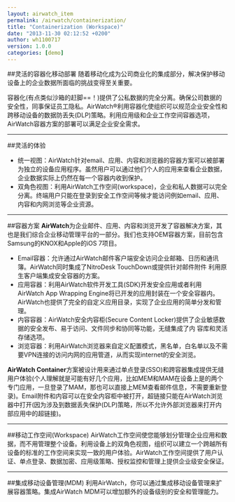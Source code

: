 ```yaml
---
layout: airwatch_item
permalink: /airwatch/containerization/
title: "Containerization (Workspace)"
date: "2013-11-30 02:12:52 +0200"
author: wh1100717
version: 1.0.0
categories: [demo]
---
```


##灵活的容器化移动部署
随着移动化成为公司商业化的集成部分，解决保护移动设备上的企业数据所面临的挑战变得至关重要。

容器化(有点类似沙箱的赶脚==！)提供了公私数据的完全分离。确保公司数据的安全性，同事保证员工隐私。AirWatch®利用容器化使组织可以规范企业安全性和跨移动设备的数据防丢失(DLP)策略。利用应用级和企业工作空间容器选项，AirWatch容器方案的部署可以满足企业安全需求。

-------------------------------------------
##灵活的体验
* 统一视图：AirWatch针对email、应用、内容和浏览器的容器方案可以被部署为独立的设备应用程序。虽然用户可以通过他们个人的应用来查看企业数据，企业数据实际上仍然在每一个容器内收到保护。
* 双角色视图：利用AirWatch工作空间(workspace)，企业和私人数据可以完全分离。终端用户只能在登录到安全工作空间等候才能访问例如email、应用、内容和内网浏览等企业资源。

-------------------------------------------
##容器方案
**AirWatch**为企业邮件、应用、内容和浏览开发了容器解决方案，其也是我们综合企业移动管理平台的一部分。我们也支持OEM容器方案，目前包含Samsung的KNOX和Apple的iOS 7项目。

* Email容器：允许通过AirWatch邮件客户端安全访问企业邮箱、日历和通讯簿。AirWatch同时集成了NitroDesk TouchDown或提供针对邮件附件
  利用原生客户端集成安全容器的方案。
* 应用容器：利用AirWatch软件开发工具(SDK)开发安全应用或者利用AirWatch App Wrapping Engine将已开发的应用封装在一个安全容器内。
  AirWatch也提供了完全的自定义应用目录，实现了企业应用的简单分发和管理。
* 内容容器：AirWatch安全内容柜(Secure Content Locker)提供了企业敏感数据的安全发布、易于访问、文件同步和协同等功能，无缝集成了内
  容库和灵活存储选项。
* 浏览容器：利用AirWatch浏览器来自定义配置模式，黑名单，白名单以及不需要VPN连接的访问内网的应用管道，从而实现internet的安全浏览。

**AirWatch Container**方案被设计用来通过单点登录(SSO)和跨容器集成提供无缝用户体验(个人理解就是可能有好几个应用，比如MEM和MAM在设备上是的两个专门应用，一旦登录了MAM，那也可以直接上MEM查看邮件信息，不需要重新登录)。Email附件和内容可以在安全内容柜中被打开，超链接只能在AirWatch浏览器中打开(因为涉及到数据丢失保护(DLP)策略，所以不允许外部浏览器来打开内部应用中的超链接)。

-------------------------------------------
##移动工作空间(Workspace)
AirWatch工作空间使您能够划分管理企业应用和数据，而不用管理整个设备。利用设备上的双角色视图，组织可以建立一个跨越所有设备的标准的工作空间来实现一致的用户体验。AirWatch工作空间提供了用户认证、单点登录、数据加密、应用级策略、授权监控和管理上提供企业级安全保证。

-------------------------------------------
##集成移动设备管理(MDM)
利用AirWatch，你可以通过集成移动设备管理来扩展容器策略。集成AirWatch MDM可以增加额外的设备级别的安全和管理能力。